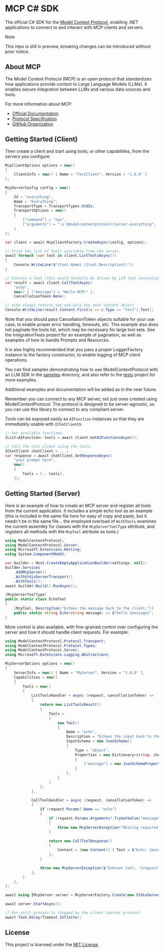# MCP C# SDK

The official C# SDK for the [Model Context Protocol](https://modelcontextprotocol.io/), enabling .NET applications to connect to and interact with MCP clients and servers.

> [!NOTE]  
> This repo is still in preview, breaking changes can be introduced without prior notice.

## About MCP

The Model Context Protocol (MCP) is an open protocol that standardizes how applications provide context to Large Language Models (LLMs). It enables secure integration between LLMs and various data sources and tools.

For more information about MCP:

- [Official Documentation](https://modelcontextprotocol.io/)
- [Protocol Specification](https://spec.modelcontextprotocol.io/)
- [GitHub Organization](https://github.com/modelcontextprotocol)

## Getting Started (Client)

Then create a client and start using tools, or other capabilities, from the servers you configure:

```csharp
McpClientOptions options = new()
{
    ClientInfo = new() { Name = "TestClient", Version = "1.0.0" }
};

McpServerConfig config = new()
{
    Id = "everything",
    Name = "Everything",
    TransportType = TransportTypes.StdIo,
    TransportOptions = new()
    {
        ["command"] = "npx",
        ["arguments"] = "-y @modelcontextprotocol/server-everything",
    }
};

var client = await McpClientFactory.CreateAsync(config, options);

// Print the list of tools available from the server.
await foreach (var tool in client.ListToolsAsync())
{
    Console.WriteLine($"{tool.Name} ({tool.Description})");
}

// Execute a tool (this would normally be driven by LLM tool invocations).
var result = await client.CallToolAsync(
    "echo",
    new() { ["message"] = "Hello MCP!" },
    CancellationToken.None);

// echo always returns one and only one text content object
Console.WriteLine(result.Content.First(c => c.Type == "text").Text);
```

Note that you should pass CancellationToken objects suitable for your use case, to enable proper error handling, timeouts, etc. This example also does not paginate the tools list, which may be necessary for large tool sets. See the IntegrationTests project for an example of pagination, as well as examples of how to handle Prompts and Resources.

It is also highly recommended that you pass a proper LoggerFactory instance to the factory constructor, to enable logging of MCP client operations.

You can find samples demonstrating how to use ModelContextProtocol with an LLM SDK in the [samples](https://github.com/modelcontextprotocol/csharp-sdk/tree/main/samples) directory, and also refer to the [tests](https://github.com/modelcontextprotocol/csharp-sdk/tree/main/tests/ModelContextProtocol.Tests) project for more examples.

Additional examples and documentation will be added as in the near future.

Remember you can connect to any MCP server, not just ones created using ModelContextProtocol. The protocol is designed to be server-agnostic, so you can use this library to connect to any compliant server.

Tools can be exposed easily as `AIFunction` instances so that they are immediately usable with `IChatClient`s.

```csharp
// Get available functions.
IList<AIFunction> tools = await client.GetAIFunctionsAsync();

// Call the chat client using the tools.
IChatClient chatClient = ...;
var response = await chatClient.GetResponseAsync(
    "your prompt here",
    new() 
    {
        Tools = [.. tools],
    });
```

## Getting Started (Server)

Here is an example of how to create an MCP server and register all tools from the current application.
It includes a simple echo tool as an example (this is included in the same file here for easy of copy and paste, but it needn't be in the same file...
the employed overload of `WithTools` examines the current assembly for classes with the `McpServerToolType` attribute, and registers all methods with the
`McpTool` attribute as tools.)

```csharp
using ModelContextProtocol;
using ModelContextProtocol.Server;
using Microsoft.Extensions.Hosting;
using System.ComponentModel;

var builder = Host.CreateEmptyApplicationBuilder(settings: null);
builder.Services
    .AddMcpServer()
    .WithStdioServerTransport()
    .WithTools();
await builder.Build().RunAsync();

[McpServerToolType]
public static class EchoTool
{
    [McpTool, Description("Echoes the message back to the client.")]
    public static string Echo(string message) => $"hello {message}";
}
```

More control is also available, with fine-grained control over configuring the server and how it should handle client requests. For example:

```csharp
using ModelContextProtocol.Protocol.Transport;
using ModelContextProtocol.Protocol.Types;
using ModelContextProtocol.Server;
using Microsoft.Extensions.Logging.Abstractions;

McpServerOptions options = new()
{
    ServerInfo = new() { Name = "MyServer", Version = "1.0.0" },
    Capabilities = new() 
    {
        Tools = new()
        {
            ListToolsHandler = async (request, cancellationToken) =>
            {
                return new ListToolsResult()
                {
                    Tools =
                    [
                        new Tool()
                        {
                            Name = "echo",
                            Description = "Echoes the input back to the client.",
                            InputSchema = new JsonSchema()
                            {
                                Type = "object",
                                Properties = new Dictionary<string, JsonSchemaProperty>()
                                {
                                    ["message"] = new JsonSchemaProperty() { Type = "string", Description = "The input to echo back." }
                                }
                            },
                        }
                    ]
                };
            },

            CallToolHandler = async (request, cancellationToken) =>
            {
                if (request.Params?.Name == "echo")
                {
                    if (request.Params.Arguments?.TryGetValue("message", out var message) is not true)
                    {
                        throw new McpServerException("Missing required argument 'message'");
                    }

                    return new CallToolResponse()
                    {
                        Content = [new Content() { Text = $"Echo: {message}", Type = "text" }]
                    };
                }

                throw new McpServerException($"Unknown tool: '{request.Params?.Name}'");
            },
        }
    },
};

await using IMcpServer server = McpServerFactory.Create(new StdioServerTransport("MyServer"), options);

await server.StartAsync();

// Run until process is stopped by the client (parent process)
await Task.Delay(Timeout.Infinite);
```

## License

This project is licensed under the [MIT License](https://github.com/modelcontextprotocol/csharp-sdk/blob/main/LICENSE).
